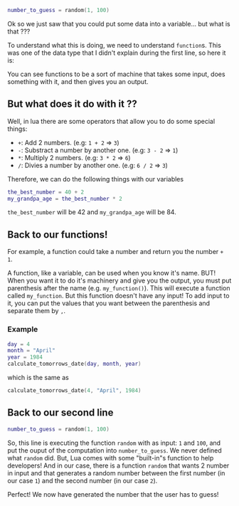 ```lua
number_to_guess = random(1, 100)
```

Ok so we just saw that you could put some data into a variable... but what is that ???

To understand what this is doing, we need to understand `function`s. This was one of the data type that I didn't explain during the first line, so here it is:

You can see functions to be a sort of machine that takes some input, does something with it, and then gives you an output.

## But what does it do with it ??

Well, in lua there are some operators that allow you to do some special things:

- `+`: Add 2 numbers. (e.g: `1 + 2` => `3`)
- `-`: Substract a number by another one. (e.g: `3 - 2` => `1`)
- `*`: Multiply 2 numbers. (e.g: `3 * 2` => `6`)
- `/`: Divies a number by another one. (e.g: `6 / 2` => `3`)

Therefore, we can do the following things with our variables
```lua
the_best_number = 40 + 2
my_grandpa_age = the_best_number * 2
```

`the_best_number` will be 42 and `my_grandpa_age` will be 84.

## Back to our functions!

For example, a function could take a number and return you the number `+ 1`.

A function, like a variable, can be used when you know it's name. BUT! When you want it to do it's machinery and give you the output, you must put parenthesis after the name (e.g. `my_function()`). This will execute a function called `my_function`. But this function doesn't have any input! To add input to it, you can put the values that you want between the parenthesis and separate them by `,`.

### Example

```lua
day = 4
month = "April"
year = 1984
calculate_tomorrows_date(day, month, year)
```
which is the same as
```lua
calculate_tomorrows_date(4, "April", 1984)
```

## Back to our second line

```lua
number_to_guess = random(1, 100)
```

So, this line is executing the function `random` with as input: `1` and `100`, and put the ouput of the computation into `number_to_guess`. We never defined what `random` did. But, Lua comes with some "built-in"s function to help developers! And in our case, there is a function `random` that wants 2 number in input and that generates a random number between the first number (in our case `1`) and the second number (in our case `2`).

Perfect! We now have generated the number that the user has to guess!
